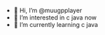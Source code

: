 - 👋 Hi, I’m @muugpplayer
- 👀 I’m interested in c java now
- 🌱 I’m currently learning c java


<!---
muugpplayer/muugpplayer is a ✨ special ✨ repository because its `README.md` (this file) appears on your GitHub profile.
You can click the Preview link to take a look at your changes.
--->
